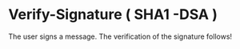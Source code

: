 # Verify-Signature ( SHA1 -DSA )

The user signs a message. The verification of the signature follows!
